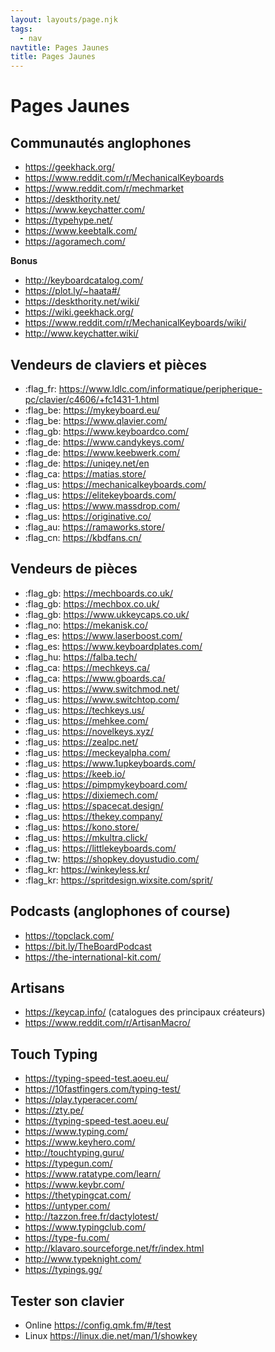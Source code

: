 ```yaml
---
layout: layouts/page.njk
tags:
  - nav
navtitle: Pages Jaunes
title: Pages Jaunes
---
```


# Pages Jaunes

## Communautés anglophones

- https://geekhack.org/
- https://www.reddit.com/r/MechanicalKeyboards
- https://www.reddit.com/r/mechmarket
- https://deskthority.net/
- https://www.keychatter.com/
- https://typehype.net/
- https://www.keebtalk.com/
- https://agoramech.com/

**Bonus**
- http://keyboardcatalog.com/
- https://plot.ly/~haata#/
- https://deskthority.net/wiki/
- https://wiki.geekhack.org/
- https://www.reddit.com/r/MechanicalKeyboards/wiki/
- http://www.keychatter.wiki/


## Vendeurs de claviers et pièces
- :flag_fr: https://www.ldlc.com/informatique/peripherique-pc/clavier/c4606/+fc1431-1.html
- :flag_be: https://mykeyboard.eu/
- :flag_be: https://www.qlavier.com/
- :flag_gb: https://www.keyboardco.com/
- :flag_de: https://www.candykeys.com/
- :flag_de: https://www.keebwerk.com/
- :flag_de: https://uniqey.net/en
- :flag_ca: https://matias.store/
- :flag_us: https://mechanicalkeyboards.com/
- :flag_us: https://elitekeyboards.com/
- :flag_us: https://www.massdrop.com/
- :flag_us: https://originative.co/
- :flag_au: https://ramaworks.store/
- :flag_cn: https://kbdfans.cn/

## Vendeurs de pièces
- :flag_gb: https://mechboards.co.uk/
- :flag_gb: https://mechbox.co.uk/
- :flag_gb: https://www.ukkeycaps.co.uk/
- :flag_no: https://mekanisk.co/
- :flag_es: https://www.laserboost.com/
- :flag_es: https://www.keyboardplates.com/
- :flag_hu: https://falba.tech/
- :flag_ca: https://mechkeys.ca/
- :flag_ca: https://www.gboards.ca/
- :flag_us: https://www.switchmod.net/
- :flag_us: https://www.switchtop.com/
- :flag_us: https://techkeys.us/
- :flag_us: https://mehkee.com/
- :flag_us: https://novelkeys.xyz/
- :flag_us: https://zealpc.net/
- :flag_us: https://meckeyalpha.com/
- :flag_us: https://www.1upkeyboards.com/
- :flag_us: https://keeb.io/
- :flag_us: https://pimpmykeyboard.com/
- :flag_us: https://dixiemech.com/
- :flag_us: https://spacecat.design/
- :flag_us: https://thekey.company/
- :flag_us: https://kono.store/
- :flag_us: https://mkultra.click/
- :flag_us: https://littlekeyboards.com/
- :flag_tw: https://shopkey.doyustudio.com/
- :flag_kr: https://winkeyless.kr/
- :flag_kr: https://spritdesign.wixsite.com/sprit/


## Podcasts (anglophones of course)
- https://topclack.com/
- https://bit.ly/TheBoardPodcast
- https://the-international-kit.com/

## Artisans
- https://keycap.info/ (catalogues des principaux créateurs)
- https://www.reddit.com/r/ArtisanMacro/

## Touch Typing

- https://typing-speed-test.aoeu.eu/
- https://10fastfingers.com/typing-test/
- https://play.typeracer.com/
- https://zty.pe/
- https://typing-speed-test.aoeu.eu/
- https://www.typing.com/
- https://www.keyhero.com/
- http://touchtyping.guru/
- https://typegun.com/
- https://www.ratatype.com/learn/
- https://www.keybr.com/
- https://thetypingcat.com/
- https://untyper.com/
- http://tazzon.free.fr/dactylotest/
- https://www.typingclub.com/
- https://type-fu.com/
- http://klavaro.sourceforge.net/fr/index.html
- http://www.typeknight.com/
- https://typings.gg/

## Tester son clavier

- Online https://config.qmk.fm/#/test
- Linux https://linux.die.net/man/1/showkey
